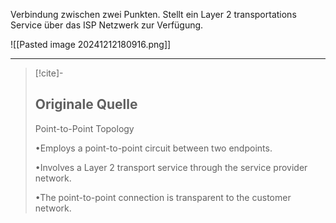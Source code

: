 Verbindung zwischen zwei Punkten. Stellt ein Layer 2 transportations Service über das ISP Netzwerk zur Verfügung.

![[Pasted image 20241212180916.png]]


---

> [!cite]-
> ## Originale Quelle
> Point-to-Point Topology
>
> •Employs a point-to-point circuit between two endpoints.
>
> •Involves a Layer 2 transport service through the service provider network.
>
> •The point-to-point connection is transparent to the customer network.